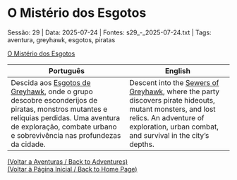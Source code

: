
# O Mistério dos Esgotos

Sessão: 29 | Data: 2025-07-24 | Fontes: s29_-_2025-07-24.txt | Tags: aventura, greyhawk, esgotos, piratas

[O Mistério dos Esgotos](o_misterio_dos_esgotos.png)

| Português | English |
|-----------|---------|
| Descida aos [Esgotos de Greyhawk](esgotos_de_greyhawk.md), onde o grupo descobre esconderijos de piratas, monstros mutantes e relíquias perdidas. Uma aventura de exploração, combate urbano e sobrevivência nas profundezas da cidade. | Descent into the [Sewers of Greyhawk](esgotos_de_greyhawk.md), where the party discovers pirate hideouts, mutant monsters, and lost relics. An adventure of exploration, urban combat, and survival in the city’s depths. |

[(Voltar a Aventuras / Back to Adventures)](aventuras.md)  
[(Voltar à Página Inicial / Back to Home Page)](home.md)


